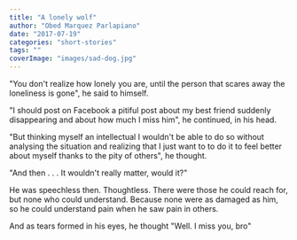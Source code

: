```yaml
---
title: "A lonely wolf"
author: "Obed Marquez Parlapiano"
date: "2017-07-19"
categories: "short-stories"
tags: ""
coverImage: "images/sad-dog.jpg"
---
```


"You don't realize how lonely you are, until the person that scares away the loneliness is gone", he said to himself.

"I should post on Facebook a pitiful post about my best friend suddenly disappearing and about how much I miss him", he continued, in his head.

"But thinking myself an intellectual I wouldn't be able to do so without analysing the situation and realizing that I just want to to do it to feel better about myself thanks to the pity of others", he thought.

"And then . . . It wouldn't really matter, would it?"

He was speechless then. Thoughtless. There were those he could reach for, but none who could understand. Because none were as damaged as him, so he could understand pain when he saw pain in others.

And as tears formed in his eyes, he thought "Well. I miss you, bro"
